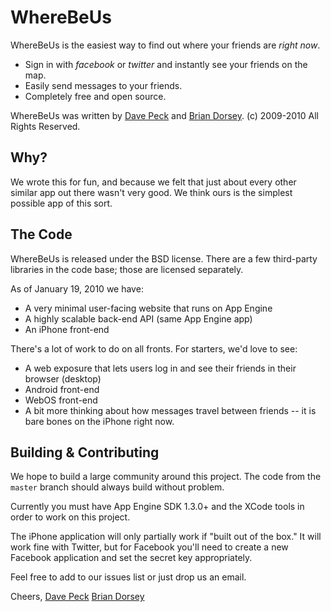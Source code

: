 WhereBeUs
=========

WhereBeUs is the easiest way to find out where your friends are *right now*.

* Sign in with _facebook_ or _twitter_ and instantly see your friends on the map.
* Easily send messages to your friends.
* Completely free and open source.

WhereBeUs was written by [Dave Peck](http://davepeck.org/) and [Brian Dorsey](http://briandorsey.info/). (c) 2009-2010 All Rights Reserved.

Why?
----

We wrote this for fun, and because we felt that just about every other similar app out there wasn't very good. We think ours is the simplest possible app of this sort.

The Code
--------

WhereBeUs is released under the BSD license. There are a few third-party libraries in the code base; those are licensed separately.

As of January 19, 2010 we have:

* A very minimal user-facing website that runs on App Engine
* A highly scalable back-end API (same App Engine app)
* An iPhone front-end
    
There's a lot of work to do on all fronts. For starters, we'd love to see:

* A web exposure that lets users log in and see their friends in their browser (desktop)
* Android front-end
* WebOS front-end
* A bit more thinking about how messages travel between friends -- it is bare bones on the iPhone right now.
    
Building & Contributing
-----------------------

We hope to build a large community around this project. The code from the `master` branch should always build without problem.

Currently you must have App Engine SDK 1.3.0+ and the XCode tools in order to work on this project.

The iPhone application will only partially work if "built out of the box." It will work fine with Twitter, but for Facebook you'll need to create a new Facebook application and set the secret key appropriately.

Feel free to add to our issues list or just drop us an email.

Cheers,
[Dave Peck](http://davepeck.org/)
[Brian Dorsey](http://briandorsey.info/)
